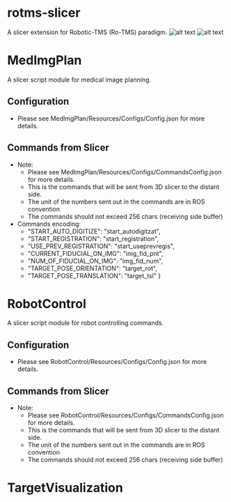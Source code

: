 # rotms-slicer
A slicer extension for Robotic-TMS (Ro-TMS) paradigm.
![alt text](https://github.com/bingogome/documents/blob/main/rotms-slicer/rotms-ui.png)
![alt text](https://github.com/bingogome/documents/blob/main/rotms-slicer/rotms-visual.png)
# MedImgPlan
A slicer script module for medical image planning. 

## Configuration
- Please see MedImgPlan/Resources/Configs/Config.json for more details.

## Commands from Slicer
- Note:
  - Please see MedImgPlan/Resources/Configs/CommandsConfig.json for more details.
  - This is the commands that will be sent from 3D slicer to the distant side.
  - The unit of the numbers sent out in the commands are in ROS convention
  - The commands should not exceed 256 chars (receiving side buffer)
- Commands encoding:
  - "START_AUTO_DIGITIZE": "start_autodigitzat",
  - "START_REGISTRATION": "start_registration",
  - "USE_PREV_REGISTRATION": "start_useprevregis",
  - "CURRENT_FIDUCIAL_ON_IMG": "img_fid_pnt",
  - "NUM_OF_FIDUCIAL_ON_IMG": "img_fid_num",
  - "TARGET_POSE_ORIENTATION": "target_rot",
  - "TARGET_POSE_TRANSLATION": "target_tsl"
}

# RobotControl
A slicer script module for robot controlling commands. 

## Configuration
- Please see RobotControl/Resources/Configs/Config.json for more details.

## Commands from Slicer
- Note:
  - Please see RobotControl/Resources/Configs/CommandsConfig.json for more details.
  - This is the commands that will be sent from 3D slicer to the distant side.
  - The unit of the numbers sent out in the commands are in ROS convention
  - The commands should not exceed 256 chars (receiving side buffer)

# TargetVisualization
